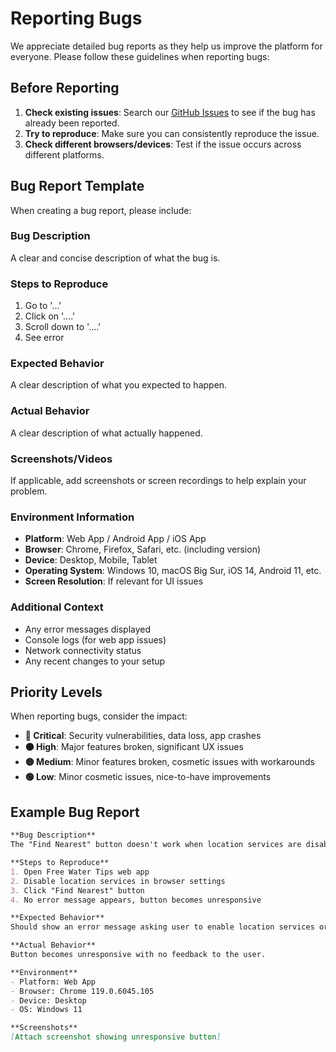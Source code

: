 # Reporting Bugs

We appreciate detailed bug reports as they help us improve the platform for everyone. Please follow these guidelines when reporting bugs:

## Before Reporting

1. **Check existing issues**: Search our [GitHub Issues](https://github.com/ivan-zdravkov/free-water-tips/issues) to see if the bug has already been reported.
2. **Try to reproduce**: Make sure you can consistently reproduce the issue.
3. **Check different browsers/devices**: Test if the issue occurs across different platforms.

## Bug Report Template

When creating a bug report, please include:

### **Bug Description**
A clear and concise description of what the bug is.

### **Steps to Reproduce**
1. Go to '...'
2. Click on '....'
3. Scroll down to '....'
4. See error

### **Expected Behavior**
A clear description of what you expected to happen.

### **Actual Behavior**
A clear description of what actually happened.

### **Screenshots/Videos**
If applicable, add screenshots or screen recordings to help explain your problem.

### **Environment Information**
- **Platform**: Web App / Android App / iOS App
- **Browser**: Chrome, Firefox, Safari, etc. (including version)
- **Device**: Desktop, Mobile, Tablet
- **Operating System**: Windows 10, macOS Big Sur, iOS 14, Android 11, etc.
- **Screen Resolution**: If relevant for UI issues

### **Additional Context**
- Any error messages displayed
- Console logs (for web app issues)
- Network connectivity status
- Any recent changes to your setup

## Priority Levels

When reporting bugs, consider the impact:

- **🔴 Critical**: Security vulnerabilities, data loss, app crashes
- **🟠 High**: Major features broken, significant UX issues
- **🟡 Medium**: Minor features broken, cosmetic issues with workarounds
- **🟢 Low**: Minor cosmetic issues, nice-to-have improvements

## Example Bug Report

```markdown
**Bug Description**
The "Find Nearest" button doesn't work when location services are disabled.

**Steps to Reproduce**
1. Open Free Water Tips web app
2. Disable location services in browser settings
3. Click "Find Nearest" button
4. No error message appears, button becomes unresponsive

**Expected Behavior**
Should show an error message asking user to enable location services or manually enter their location.

**Actual Behavior**
Button becomes unresponsive with no feedback to the user.

**Environment**
- Platform: Web App
- Browser: Chrome 119.0.6045.105
- Device: Desktop
- OS: Windows 11

**Screenshots**
[Attach screenshot showing unresponsive button]
```
